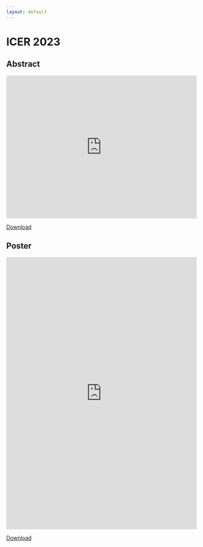 ```yaml
---
layout: default
---
```


# ICER 2023

## Abstract


<iframe id="pdfviewer" style="aspect-ratio: 12 / 9;" src="https://docs.google.com/gview?embedded=true&url=caryntran.com/icer23_abstract.pdf" frameborder="0" width="100%" ></iframe>

<a href="/icer23_abstract.pdf">Download</a>

## Poster
<iframe id="pdfviewer" style="aspect-ratio: 2 / 3;" src="https://docs.google.com/gview?embedded=true&url=caryntran.com/icer23_poster.pdf" frameborder="0" width="100%" height="720px"></iframe>

<a href="/icer23_poster.pdf">Download</a>
